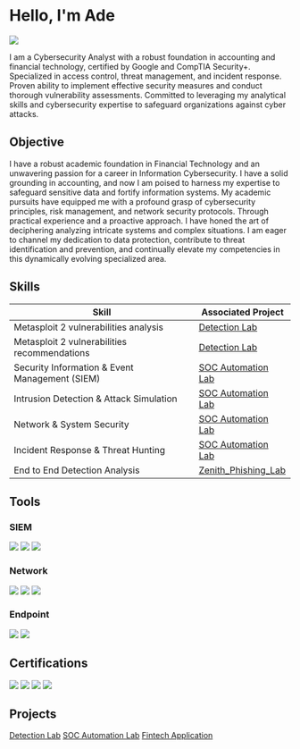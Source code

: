 # Hello, I'm Ade
<a href="https://www.linkedin.com/in/adedapo-ogunwoolu-59a395134/"><img src="https://img.shields.io/badge/-LinkedIn-0072b1?&style=for-the-badge&logo=linkedin&logoColor=white" /></a>

I am a Cybersecurity Analyst with a robust foundation in accounting and financial technology, certified by Google and CompTIA Security+. Specialized in access control, threat management, and incident response. Proven ability to implement effective security measures and conduct thorough vulnerability assessments. Committed to leveraging my analytical skills and cybersecurity expertise to safeguard organizations against cyber attacks.

## Objective
I have a robust academic foundation in Financial Technology and an unwavering passion for a career in Information Cybersecurity. I have a solid grounding in accounting, and now I am poised to harness my expertise to safeguard sensitive data and fortify information systems. My academic pursuits have equipped me with a profound grasp of cybersecurity principles, risk management, and network security protocols. Through practical experience and a proactive approach. I have honed the art of deciphering analyzing intricate systems and complex situations. I am eager to channel my dedication to data protection, contribute to threat identification and prevention, and continually elevate my competencies in this dynamically evolving specialized area.

## Skills


| Skill                                         | Associated Project         |
|-----------------------------------------------|----------------------------|
| Metasploit 2 vulnerabilities analysis         |  <a href=https://github.com/AdedapoOG/Detection-Lab/tree/main>Detection Lab</a>|
| Metasploit 2 vulnerabilities recommendations  | <a href=https://github.com/AdedapoOG/Detection-Lab/tree/main>Detection Lab</a>|
| Security Information & Event Management (SIEM)| <a href=https://github.com/AdedapoOG/SOC-Automation/tree/main>SOC Automation Lab</a>|
| Intrusion Detection & Attack Simulation       | <a href=https://github.com/AdedapoOG/SOC-Automation/tree/main>SOC Automation Lab</a>|
| Network & System Security                     | <a href=https://github.com/AdedapoOG/SOC-Automation/tree/main>SOC Automation Lab</a>|
| Incident Response & Threat Hunting            | <a href=https://github.com/AdedapoOG/SOC-Automation/tree/main>SOC Automation Lab</a>|
| End to End Detection Analysis                 | <a href=https://github.com/AdedapoOG/Zenith_fishing_project/tree/main>Zenith_Phishing_Lab</a>|
## Tools


### SIEM
<div>
    <img src="https://img.shields.io/badge/-Microsoft_Sentinel-0078D4?&style=for-the-badge&logo=Microsoft&logoColor=white" />
    <img src="https://img.shields.io/badge/-Splunk-000000?&style=for-the-badge&logo=Splunk&logoColor=white" />
    <img src="https://img.shields.io/badge/-Elastic-005571?&style=for-the-badge&logo=Elastic&logoColor=white" />
</div>

### Network
<div>
    <img src="https://img.shields.io/badge/-Wireshark-1679A7?&style=for-the-badge&logo=Wireshark&logoColor=white" />
    <img src="https://img.shields.io/badge/-Suricata-EF3B2D?&style=for-the-badge&logo=Suricata&logoColor=white" />
    <img src="https://img.shields.io/badge/-Zeek-777BB4?&style=for-the-badge&logo=Zeek&logoColor=white" />
</div>

### Endpoint
<div>
    <img src="https://img.shields.io/badge/-Microsoft_Defender_for_Endpoint-00A4EF?&style=for-the-badge&logo=Microsoft&logoColor=white" />
    <img src="https://img.shields.io/badge/-Velociraptor-4B275F?&style=for-the-badge&logo=Velociraptor&logoColor=white" />
</div>

## Certifications
<div>
<img src="https://img.shields.io/badge/-Security%2B-FF0000?&style=for-the-badge&logo=CompTIA&logoColor=white" />
<img src="https://img.shields.io/badge/-Network%2B-007ACC?&style=for-the-badge&logo=CompTIA&logoColor=white" />
<img src="https://img.shields.io/badge/-ISC%C2%B2_Cybersecurity-007ACC?&style=for-the-badge&logo=ISC2&logoColor=white" />
<img src="https://img.shields.io/badge/-Google_Cybersecurity_Certificate-4285F4?&style=for-the-badge&logo=Google&logoColor=white" />

</div>

## Projects
<a href=https://github.com/AdedapoOG/Detection-Lab/tree/main>Detection Lab</a>
<a href=https://github.com/AdedapoOG/SOC-Automation/tree/main>SOC Automation Lab</a>
<a href=https://github.com/AdedapoOG/Fintech-Application/tree/main>Fintech Application</a>
